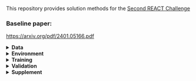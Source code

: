 
This repository provides solution methods for the [Second REACT Challenge](https://sites.google.com/cam.ac.uk/react2024)

### Baseline paper:
https://arxiv.org/pdf/2401.05166.pdf

<details><summary> <b> Data </b> </summary>
<p>
 
**Challenge Data Description:**
- The REACT 2024 Multimodal Challenge Dataset is a compilation of recordings from the following three publicly available datasets for studying dyadic interactions: [NOXI](https://dl.acm.org/doi/10.1145/3136755.3136780) and [RECOLA](https://ieeexplore.ieee.org/document/6553805)

   
**Data organization (`data/`) is listed below:**
```data/partition/modality/site/chat_index/person_index/clip_index/actual_data_files```
The example of data structure.
```
data
├── test
├── val
├── train
   ├── Video_files
       ├── NoXI
           ├── 010_2016-03-25_Paris
               ├── Expert_video
               ├── Novice_video
                   ├── 1
                       ├── 1.png
                       ├── ....
                       ├── 751.png
                   ├── ....
           ├── ....
       ├── RECOLA
   ├── Audio_files
       ├── NoXI
       ├── RECOLA
           ├── group-1
               ├── P25 
               ├── P26
                   ├── 1.wav
                   ├── ....
           ├── group-2
           ├── group-3
   ├── Emotion
       ├── NoXI
       ├── RECOLA
           ├── group-1
               ├── P25 
               ├── P26
                   ├── 1.csv
                   ├── ....
           ├── group-2
           ├── group-3
   ├── 3D_FV_files
       ├── NoXI
       ├── RECOLA
           ├── group-1
               ├── P25 
               ├── P26
                   ├── 1.npy
                   ├── ....
           ├── group-2
           ├── group-3
            
```
 
- The task is to predict one role's reaction ('Expert' or 'Novice',  'P25' or 'P26'....) to the other ('Novice' or 'Expert',  'P26' or 'P25'....).
- 3D_FV_files involve extracted 3DMM coefficients (including expression (52 dim), angle (3 dim) and translation (3 dim) coefficients.
- The frame rate of processed videos in each site is 25 (fps = 25), height = 256, width = 256. And each video clip has 751 frames (about 30s), The samping rate of audio files is 44100. 
- The csv files for baseline training and validation dataloader are now avaliable at 'data/train.csv' and 'data/val.csv'
 
 
</p>
</details>

<details><summary> <b> Environment </b>  </summary>
Pytorch3D is priority to installed first [Pytorch3D](https://github.com/facebookresearch/pytorch3d/blob/main/INSTALL.md))

Our setup followed by [[Code]](https://github.com/reactmultimodalchallenge/baseline_react2024)
<p>

- Python 3.9 
- PyTorch 1.9+
- CUDA 11.6 
</details>


<details><summary> <b> Training </b>  </summary>
<p>
 
 <b>BeLFusion</b>
 - First train the Vector quantized variational autoencoder (VQ-VAE):
```shell
python train_vq_belfusion.py config=config/1_belfusion_vae.yaml name=All_VQVAEv2_W50
```
 
 - Once finished, you will be able to train the offline/online variants of BeLFusion with the desired value for k:
```shell
python train_belfusion.py config=config/2_belfusion_ldm.yaml name=<NAME> arch.args.k=<INT (1 or 10)> arch.args.online=<BOOL>
```

 
</p>
</details>



<details><summary> <b> Validation </b>  </summary>
<p>
   
 ```shell
python evaluate.py  --resume ./results/train_offline/best_checkpoint.pth  --gpu-ids 1  --outdir results/val_offline --split val
```
 
&nbsp; or
 
```shell
python evaluate.py  --resume ./results/train_online/best_checkpoint.pth  --gpu-ids 1  --online --outdir results/val_online --split val
```
 
- For computing FID (FRRea), run the following script:

```
python -m pytorch_fid  ./results/val_offline/fid/real  ./results/val_offline/fid/fake
```
</p>
</details>

<details><summary> <b> Supplement </b>  </summary>
<p>
evaluate_no_render.py for Belfusion metric evaluations only (audio-visual are not loaded)
 
Our training followed by the Belfusion baseline instruction

Hyper-paramerter in the config.yaml

For the second stage we trained for 200 epochs and manualy choosed the best checkpoint

We observed the hyper-parameter Beta of VQ-VAE Commitment loss trade off with Appropriateness and Diversity evaluation.

We final choosed beta=0 as we omitted the Commitment loss.

</p>
</details>



